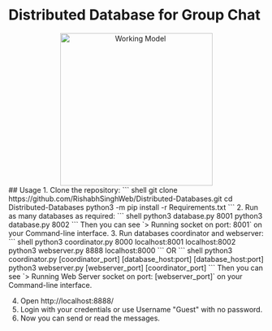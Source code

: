 # Distributed Database for Group Chat
<div style="text-align:center">
  <img src="https://github.com/RishabhSinghWeb/Distributed-Database/raw/master/Static/img/model.png" alt="Working Model" height="300px"/>
</div>
## Usage
1. Clone the repository:
  ``` shell
  git clone https://github.com/RishabhSinghWeb/Distributed-Databases.git
  cd Distributed-Databases
  python3 -m pip install -r Requirements.txt
  ```
2. Run as many databases as required:
  ``` shell
  python3 database.py 8001
  python3 database.py 8002
  ```
  Then you can see `> Running socket on port: 8001` on your Command-line interface.
3. Run databases coordinator and webserver:
  ``` shell
  python3 coordinator.py 8000 localhost:8001 localhost:8002
  python3 webserver.py 8888 localhost:8000
  ```
  OR
  ``` shell
  python3 coordinator.py [coordinator_port] [database_host:port] [database_host:port]
  python3 webserver.py [webserver_port] [coordinator_port]
  ```
  Then you can see `> Running Web Server socket on port: [webserver_port]` on your Command-line interface.

4. Open http://localhost:8888/
5. Login with your credentials or use Username "Guest" with no password.
6. Now you can send or read the messages.
